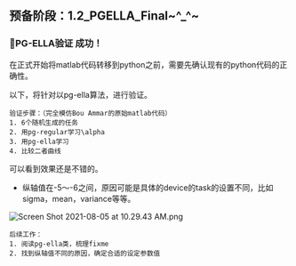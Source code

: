## 预备阶段：1.2_PGELLA_Final~^_^~

### :triangular_flag_on_post:PG-ELLA验证 成功！

在正式开始将matlab代码转移到python之前，需要先确认现有的python代码的正确性。

以下，将针对以pg-ella算法，进行验证。

```
验证步骤：（完全模仿Bou Ammar的原始matlab代码）
1. 6个随机生成的任务
2. 用pg-regular学习\alpha
3. 用pg-ella学习
4. 比较二者曲线
```

可以看到效果还是不错的。

- 纵轴值在-5～-6之间，原因可能是具体的device的task的设置不同，比如sigma，mean，variance等等。

![Screen Shot 2021-08-05 at 10.29.43 AM.png](https://i.loli.net/2021/08/05/yb97Ce2DUVpLgQl.png)

```
后续工作：
1. 阅读pg-ella类，梳理fixme
2. 找到纵轴值不同的原因，确定合适的设定参数值
```

